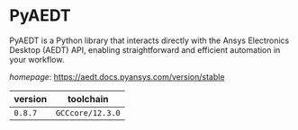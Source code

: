 # PyAEDT

PyAEDT is a Python library that interacts directly with the Ansys Electronics Desktop (AEDT) API, enabling straightforward and efficient automation in your workflow.

*homepage*: <https://aedt.docs.pyansys.com/version/stable>

version | toolchain
--------|----------
``0.8.7`` | ``GCCcore/12.3.0``

